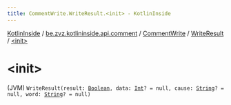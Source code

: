 ```yaml
---
title: CommentWrite.WriteResult.<init> - KotlinInside
---
```


[KotlinInside](../../../index.html) / [be.zvz.kotlininside.api.comment](../../index.html) / [CommentWrite](../index.html) / [WriteResult](index.html) / [&lt;init&gt;](./-init-.html)

# &lt;init&gt;

(JVM) `WriteResult(result: `[`Boolean`](https://kotlinlang.org/api/latest/jvm/stdlib/kotlin/-boolean/index.html)`, data: `[`Int`](https://kotlinlang.org/api/latest/jvm/stdlib/kotlin/-int/index.html)`? = null, cause: `[`String`](https://kotlinlang.org/api/latest/jvm/stdlib/kotlin/-string/index.html)`? = null, word: `[`String`](https://kotlinlang.org/api/latest/jvm/stdlib/kotlin/-string/index.html)`? = null)`